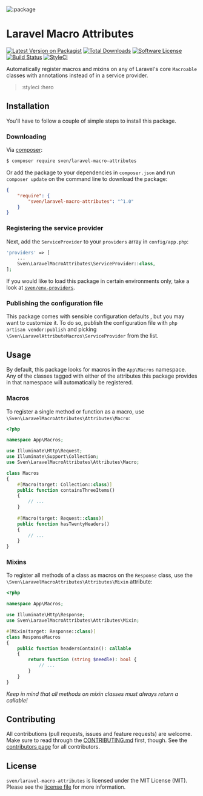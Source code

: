 ![:package](:hero)

# Laravel Macro Attributes

[![Latest Version on Packagist][ico-version]][link-packagist]
[![Total Downloads][ico-downloads]][link-downloads]
[![Software License][ico-license]](LICENSE.md)
[![Build Status][ico-build]][link-build]
[![StyleCI][ico-styleci]][link-styleci]

Automatically register macros and mixins on any of Laravel's core `Macroable` classes with annotations instead of in
a service provider.

> :styleci
> :hero

## Installation
You'll have to follow a couple of simple steps to install this package.

### Downloading
Via [composer](http://getcomposer.org):

```bash
$ composer require sven/laravel-macro-attributes
```

Or add the package to your dependencies in `composer.json` and run
`composer update` on the command line to download the package:

```json
{
    "require": {
        "sven/laravel-macro-attributes": "^1.0"
    }
}
```


### Registering the service provider
Next, add the `ServiceProvider` to your `providers` array in `config/app.php`:

```php
'providers' => [
    ...
    Sven\LaravelMacroAttributes\ServiceProvider::class,
];
```

If you would like to load this package in certain environments only, take a look
at [`sven/env-providers`](https://github.com/svenluijten/env-providers).

### Publishing the configuration file
This package comes with sensible configuration defaults , but you may want to customize it. To do so, publish the
configuration file with `php artisan vendor:publish` and picking `\Sven\LaravelAttributeMacros\ServiceProvider` from the
list.

## Usage
By default, this package looks for macros in the `App\Macros` namespace. Any of the classes tagged with either of the
attributes this package provides in that namespace will automatically be registered.

### Macros
To register a single method or function as a macro, use `\Sven\LaravelMacroAttributes\Attributes\Macro`:

```php
<?php

namespace App\Macros;

use Illuminate\Http\Request;
use Illuminate\Support\Collection;
use Sven\LaravelMacroAttributes\Attributes\Macro;

class Macros 
{
    #[Macro(target: Collection::class)]
    public function containsThreeItems()
    {
        // ...
    }
    
    #[Macro(target: Request::class)]
    public function hasTwentyHeaders()
    {
        // ...
    }
}
```

### Mixins
To register all methods of a class as macros on the `Response` class, use the `\Sven\LaravelMacroAttributes\Attributes\Mixin`
attribute:

```php
<?php

namespace App\Macros;

use Illuminate\Http\Response;
use Sven\LaravelMacroAttributes\Attributes\Mixin;

#[Mixin(target: Response::class)]
class ResponseMacros
{
    public function headersContain(): callable
    {
        return function (string $needle): bool {
            // ...
        }
    }
}
```

_Keep in mind that all methods on mixin classes must always return a callable!_

## Contributing
All contributions (pull requests, issues and feature requests) are
welcome. Make sure to read through the [CONTRIBUTING.md](CONTRIBUTING.md) first,
though. See the [contributors page](../../graphs/contributors) for all contributors.

## License
`sven/laravel-macro-attributes` is licensed under the MIT License (MIT). Please see the
[license file](LICENSE.md) for more information.

[ico-version]: https://img.shields.io/packagist/v/sven/laravel-macro-attributes.svg?style=flat-square
[ico-license]: https://img.shields.io/badge/license-MIT-green.svg?style=flat-square
[ico-downloads]: https://img.shields.io/packagist/dt/sven/laravel-macro-attributes.svg?style=flat-square
[ico-build]: https://img.shields.io/github/workflow/status/svenluijten/laravel-macro-attributes/Tests?style=flat-square
[ico-styleci]: https://styleci.io/repos/:styleci/shield

[link-packagist]: https://packagist.org/packages/sven/laravel-macro-attributes
[link-downloads]: https://packagist.org/packages/sven/laravel-macro-attributes
[link-build]: https://github.com/svenluijten/laravel-macro-attributes/actions/workflows/run-tests.yml
[link-styleci]: https://styleci.io/repos/:styleci
